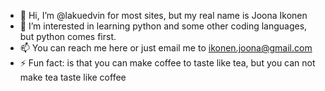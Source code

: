 - 👋 Hi, I’m @lakuedvin for most sites, but my real name is Joona Ikonen
- 👀 I’m interested in learning python and some other coding languages, but python comes first.
- 📫 You can reach me here or just email me to ikonen.joona@gmail.com
- ⚡ Fun fact: is that you can make coffee to taste like tea, but you can not make tea taste like coffee

<!---
lakuedvin/lakuedvin is a ✨ special ✨ repository because its `README.md` (this file) appears on your GitHub profile.
You can click the Preview link to take a look at your changes.
--->
